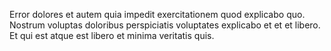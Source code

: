 Error dolores et autem quia impedit exercitationem quod explicabo quo. Nostrum voluptas doloribus perspiciatis voluptates explicabo et et et libero. Et qui est atque est libero et minima veritatis quis.